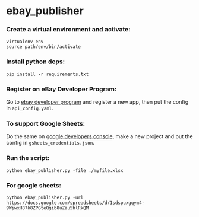  # ebay_publisher

### Create a virtual environment and activate:
```
virtualenv env
source path/env/bin/activate
```

### Install python deps:
```
pip install -r requirements.txt
```

### Register on eBay Developer Program:
Go to [ebay developer program](https://developer.ebay.com/join/) and register a new app, then put the config in ```api_config.yaml```.

### To support Google Sheets:
Do the same on [google developers console](https://developer.ebay.com/join/), make a new project and put the config in ```gsheets_credentials.json```.


### Run the script:
```
python ebay_publisher.py -file ./myfile.xlsx
```


### For google sheets:
```
python ebay_publisher.py -url https://docs.google.com/spreadsheets/d/1sdspuxgqym4-9WjwxH87k8ZPGteQgib8uZau5hlRkQM
```
